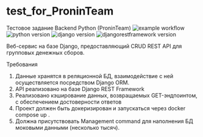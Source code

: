 # test_for_ProninTeam
Тестовое задание Backend Python (ProninTeam)
![example workflow](https://github.com/margoloko/test_for_ProninTeam/actions/workflows/workflow.yaml/badge.svg)
![python version](https://img.shields.io/badge/Python-3.11-green)
![django version](https://img.shields.io/badge/Django-5.0-green)
![djangorestframework version](https://img.shields.io/badge/DRF-3.14-green)

Bеб-сервис на базе Django, предоставляющий CRUD REST API
для групповых денежных сборов.

Требования
1. Данные хранятся в реляционной БД, взаимодействие с ней
осуществляется посредством Django ORM.
2. API реализовано на базе Django REST Framework
3. Реализовано кэширование данных, возвращаемых GET-эндпоинтом, с
обеспечением достоверности ответов
4. Проект должен быть докеризирован и запускаться через docker compose up .
5. Должна присутствовать Management command для наполнения БД
моковыми данными (несколько тысяч).
